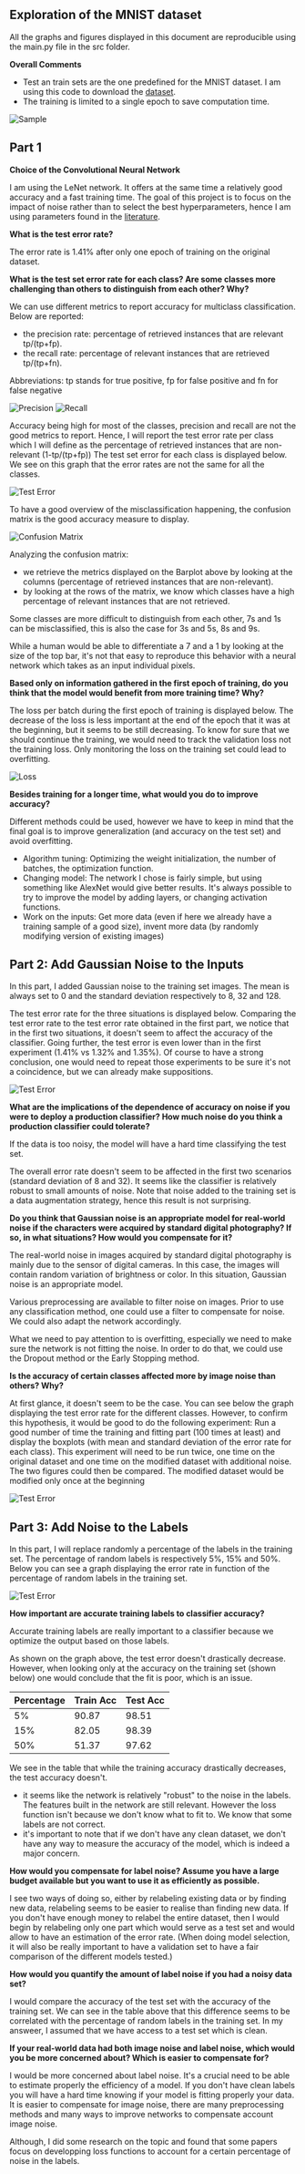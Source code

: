 ## Exploration of the MNIST dataset

All the graphs and figures displayed in this document are reproducible using the main.py file in the src folder.

**Overall Comments**
- Test an train sets are the one predefined for the MNIST dataset. I am using this code to download the [dataset](https://github.com/tensorflow/tensorflow/blob/a5d8217c4ed90041bea2616c14a8ddcf11ec8c03/tensorflow/examples/tutorials/mnist/input_data.py).
- The training is limited to a single epoch to save computation time.

![Sample](../output/figs/sample_mnist_images.png)

## Part 1

**Choice of the Convolutional Neural Network**

I am using the LeNet network. It offers at the same time a relatively good accuracy and a fast training time. The goal of this project is to focus on the impact of noise rather than to select the best hyperparameters, hence I am using parameters found in the [literature](http://www.pyimagesearch.com/2016/08/01/lenet-convolutional-neural-network-in-python/).

**What is the test error rate?**

The error rate is 1.41% after only one epoch of training on the original dataset.

**What is the test set error rate for each class? Are some classes more challenging than others to distinguish from each other? Why?**

We can use different metrics to report accuracy for multiclass classification. Below are reported:
- the precision rate: percentage of retrieved instances that are relevant tp/(tp+fp).
- the recall rate: percentage of relevant instances that are retrieved tp/(tp+fn).  

Abbreviations: tp stands for true positive, fp for false positive and fn for false negative

![Precision](../output/figs/output_0/precision.png)
![Recall](../output/figs/output_0/recall.png)

Accuracy being high for most of the classes, precision and recall are not the good metrics to report. Hence, I will report the test error rate per class which I will define as the percentage of retrieved instances that are non-relevant (1-tp/(tp+fp))
The test set error for each class is displayed below. We see on this graph that the error rates are not the same for all the classes.

![Test Error](../output/figs/output_0/test_error.png)

To have a good overview of the misclassification happening, the confusion matrix is the good accuracy measure to display.

![Confusion Matrix](../output/figs/output_0/confusion_matrix.png)

Analyzing the confusion matrix:
- we retrieve the metrics displayed on the Barplot above by looking at the columns (percentage of retrieved instances that are non-relevant).
- by looking at the rows of the matrix, we know which classes have a high percentage of relevant instances that are not retrieved.

Some classes are more difficult to distinguish from each other, 7s and 1s can be misclassified, this is also the case for 3s and 5s, 8s and 9s.

While a human would be able to differentiate a 7 and a 1 by looking at the size of the top bar, it's not that easy to reproduce this behavior with a neural network which takes as an input individual pixels.

**Based only on information gathered in the first epoch of training, do you think that the model would benefit from more training time? Why?**

The loss per batch during the first epoch of training is displayed below. The decrease of the loss is less important at the end of the epoch that it was at the beginning, but it seems to be still decreasing. 
To know for sure that we should continue the training, we would need to track the validation loss not the training loss. Only monitoring the loss on the training set could lead to overfitting.

![Loss](../output/figs/output_0/loss_first_epoch.png)

**Besides training for a longer time, what would you do to improve accuracy?**

Different methods could be used, however we have to keep in mind that the final goal is to improve generalization (and accuracy on the test set) and avoid overfitting.
- Algorithm tuning: Optimizing the weight initialization, the number of batches, the optimization function.
- Changing model: The network I chose is fairly simple, but using something like AlexNet would give better results. It's always possible to try to improve the model by adding layers, or changing activation functions.
- Work on the inputs: Get more data (even if here we already have a training sample of a good size), invent more data (by randomly modifying version of existing images)

## Part 2: Add Gaussian Noise to the Inputs

In this part, I added Gaussian noise to the training set images. The mean is always set to 0 and the standard deviation respectively to 8, 32 and 128.

The test error rate for the three situations is displayed below. Comparing the test error rate to the test error rate obtained in the first part, we notice that in the first two situations, it doesn't seem to affect the accuracy of the classifier.
Going further, the test error is even lower than in the first experiment (1.41% vs 1.32% and 1.35%). Of course to have a strong conclusion, one would need to repeat those experiments to be sure it's not a coincidence, but we can already make suppositions.

![Test Error](../output/figs/image_noise.png)

**What are the implications of the dependence of accuracy on noise if you were to deploy a production classifier? How much noise do you think a production classifier could tolerate?**

If the data is too noisy, the model will have a hard time classifying the test set.

The overall error rate doesn't seem to be affected in the first two scenarios (standard deviation of 8 and 32). It seems like the classifier is relatively robust to small amounts of noise. Note that noise added to the training set is a data augmentation strategy, hence this result is not surprising.

**Do you think that Gaussian noise is an appropriate model for real-world noise if the characters were acquired by standard digital photography? If so, in what situations? How would you compensate for it?**

The real-world noise in images acquired by standard digital photography is mainly due to the sensor of digital cameras. In this case, the images will contain random variation of brightness or color. In this situation, Gaussian noise is an appropriate model.

Various preprocessing are available to filter noise on images. Prior to use any classification method, one could use a filter to compensate for noise. We could also adapt the network accordingly.  

What we need to pay attention to is overfitting, especially we need to make sure the network is not fitting the noise. In order to do that, we could use the Dropout method or the Early Stopping method.

**Is the accuracy of certain classes affected more by image noise than others? Why?**

At first glance, it doesn't seem to be the case. You can see below the graph displaying the test error rate for the different classes. 
However, to confirm this hypothesis, it would be good to do the following experiment: Run a good number of time the training and fitting part (100 times at least) and display the boxplots (with mean and standard deviation of the error rate for each class). This experiment will need to be run twice, one time on the original dataset and one time on the modified dataset with additional noise. The two figures could then be compared. 
The modified dataset would be modified only once at the beginning

![Test Error](../output/figs/output_3/test_error.png)

## Part 3: Add Noise to the Labels

In this part, I will replace randomly a percentage of the labels in the training set. The percentage of random labels is respectively 5%, 15% and 50%.
Below you can see a graph displaying the error rate in function of the percentage of random labels in the training set.

![Test Error](../output/figs/label_noise.png)

**How important are accurate training labels to classifier accuracy?**

Accurate training labels are really important to a classifier because we optimize the output based on those labels.

As shown on the graph above, the test error doesn't drastically decrease. However, when looking only at the accuracy on the training set (shown below) one would conclude that the fit is poor, which is an issue.

|Percentage|Train Acc|Test Acc|
|-----|-----|-----|
|5%   |90.87|98.51|
|15%  |82.05|98.39|
|50% |51.37|97.62|

We see in the table that while the training accuracy drastically decreases, the test accuracy doesn't.
- it seems like the network is relatively "robust" to the noise in the labels. The features built in the network are still relevant. However the loss function isn't because we don't know what to fit to. We know that some labels are not correct.
- it's important to note that if we don't have any clean dataset, we don't have any way to measure the accuracy of the model, which is indeed a major concern.

**How would you compensate for label noise? Assume you have a large budget available but you want to use it as efficiently as possible.**

I see two ways of doing so, either by relabeling existing data or by finding new data, relabeling seems to be easier to realise than finding new data.
If you don't have enough money to relabel the entire dataset, then I would begin by relabeling only one part which would serve as a test set and would allow to have an estimation of the error rate.
(When doing model selection, it will also be really important to have a validation set to have a fair comparison of the different models tested.)

**How would you quantify the amount of label noise if you had a noisy data set?**

I would compare the accuracy of the test set with the accuracy of the training set. We can see in the table above that this difference seems to be correlated with the percentage of random labels in the training set.
In my answeer, I assumed that we have access to a test set which is clean.

**If your real-world data had both image noise and label noise, which would you be more concerned about? Which is easier to compensate for?**

I would be more concerned about label noise. It's a crucial need to be able to estimate properly the efficiency of a model. If you don't have clean labels you will have a hard time knowing if your model is fitting properly your data.
It is easier to compensate for image noise, there are many preprocessing methods and many ways to improve networks to compensate account image noise.

Although, I did some research on the topic and found that some papers focus on developping loss functions to account for a certain percentage of noise in the labels.
